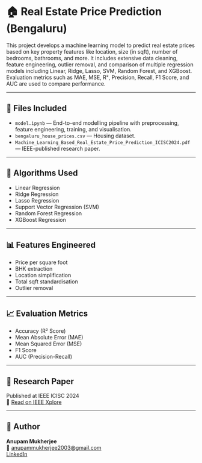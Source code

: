 # 🏠 Real Estate Price Prediction (Bengaluru)

This project develops a machine learning model to predict real estate prices based on key property features like location, size (in sqft), number of bedrooms, bathrooms, and more. It includes extensive data cleaning, feature engineering, outlier removal, and comparison of multiple regression models including Linear, Ridge, Lasso, SVM, Random Forest, and XGBoost. Evaluation metrics such as MAE, MSE, R², Precision, Recall, F1 Score, and AUC are used to compare performance.

---

## 📂 Files Included

- `model.ipynb` — End-to-end modelling pipeline with preprocessing, feature engineering, training, and visualisation.
- `bengaluru_house_prices.csv` — Housing dataset.
- `Machine_Learning_Based_Real_Estate_Price_Prediction_ICISC2024.pdf` — IEEE-published research paper.

---

## 🧠 Algorithms Used

- Linear Regression  
- Ridge Regression  
- Lasso Regression  
- Support Vector Regression (SVM)  
- Random Forest Regression  
- XGBoost Regression

---

## 📊 Features Engineered

- Price per square foot  
- BHK extraction  
- Location simplification  
- Total sqft standardisation  
- Outlier removal

---

## 📈 Evaluation Metrics

- Accuracy (R² Score)  
- Mean Absolute Error (MAE)  
- Mean Squared Error (MSE)  
- F1 Score  
- AUC (Precision-Recall)

---

## 📌 Research Paper

Published at IEEE ICISC 2024  
🔗 [Read on IEEE Xplore](https://ieeexplore.ieee.org/document/10677797)

---

## 🔗 Author

**Anupam Mukherjee**  
📧 anupammukherjee2003@gmail.com  
[LinkedIn](https://linkedin.com/in/anupammukherjee03)
